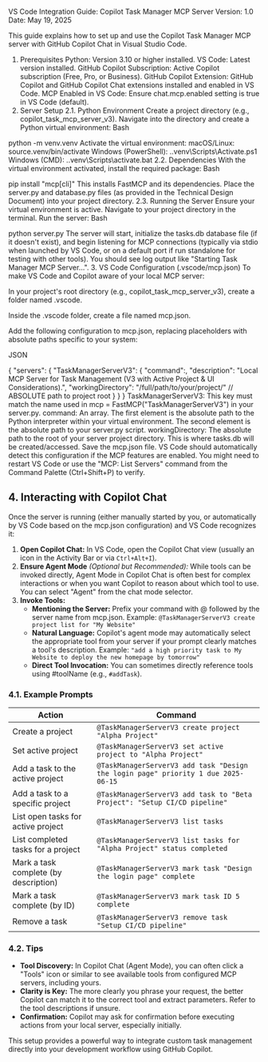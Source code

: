 VS Code Integration Guide: Copilot Task Manager MCP Server
Version: 1.0
Date: May 19, 2025

This guide explains how to set up and use the Copilot Task Manager MCP server with GitHub Copilot Chat in Visual Studio Code.

1. Prerequisites
Python: Version 3.10 or higher installed.
VS Code: Latest version installed.
GitHub Copilot Subscription: Active Copilot subscription (Free, Pro, or Business).
GitHub Copilot Extension: GitHub Copilot and GitHub Copilot Chat extensions installed and enabled in VS Code.
MCP Enabled in VS Code: Ensure chat.mcp.enabled setting is true in VS Code (default).
2. Server Setup
2.1. Python Environment
Create a project directory (e.g., copilot_task_mcp_server_v3).
Navigate into the directory and create a Python virtual environment:
Bash

python -m venv.venv
Activate the virtual environment:
macOS/Linux: source.venv/bin/activate
Windows (PowerShell): .\.venv\Scripts\Activate.ps1
Windows (CMD): .\.venv\Scripts\activate.bat
2.2. Dependencies
With the virtual environment activated, install the required package:
Bash

pip install "mcp[cli]"
This installs FastMCP and its dependencies.
Place the server.py and database.py files (as provided in the Technical Design Document) into your project directory.
2.3. Running the Server
Ensure your virtual environment is active.
Navigate to your project directory in the terminal.
Run the server:
Bash

python server.py
The server will start, initialize the tasks.db database file (if it doesn't exist), and begin listening for MCP connections (typically via stdio when launched by VS Code, or on a default port if run standalone for testing with other tools). You should see log output like "Starting Task Manager MCP Server...".
3. VS Code Configuration (.vscode/mcp.json)
To make VS Code and Copilot aware of your local MCP server:

In your project's root directory (e.g., copilot_task_mcp_server_v3), create a folder named .vscode.

Inside the .vscode folder, create a file named mcp.json.

Add the following configuration to mcp.json, replacing placeholders with absolute paths specific to your system:

JSON

{
    "servers": {
        "TaskManagerServerV3": {
            "command":,
            "description": "Local MCP Server for Task Management (V3 with Active Project & UI Considerations).",
            "workingDirectory": "/full/path/to/your/project/" // ABSOLUTE path to project root
        }
    }
}
TaskManagerServerV3: This key must match the name used in mcp = FastMCP("TaskManagerServerV3") in your server.py.
command: An array. The first element is the absolute path to the Python interpreter within your virtual environment. The second element is the absolute path to your server.py script.
workingDirectory: The absolute path to the root of your server project directory. This is where tasks.db will be created/accessed.
Save the mcp.json file. VS Code should automatically detect this configuration if the MCP features are enabled. You might need to restart VS Code or use the "MCP: List Servers" command from the Command Palette (Ctrl+Shift+P) to verify.

## 4. Interacting with Copilot Chat

Once the server is running (either manually started by you, or automatically by VS Code based on the mcp.json configuration) and VS Code recognizes it:

1. **Open Copilot Chat:** In VS Code, open the Copilot Chat view (usually an icon in the Activity Bar or via `Ctrl+Alt+I`).
2. **Ensure Agent Mode** _(Optional but Recommended):_ While tools can be invoked directly, Agent Mode in Copilot Chat is often best for complex interactions or when you want Copilot to reason about which tool to use. You can select "Agent" from the chat mode selector.
3. **Invoke Tools:**
   - **Mentioning the Server:** Prefix your command with @ followed by the server name from mcp.json.
     Example: `@TaskManagerServerV3 create project list for "My Website"`
   - **Natural Language:** Copilot's agent mode may automatically select the appropriate tool from your server if your prompt clearly matches a tool's description.
     Example: `"add a high priority task to My Website to deploy the new homepage by tomorrow"`
   - **Direct Tool Invocation:** You can sometimes directly reference tools using #toolName (e.g., `#addTask`).

### 4.1. Example Prompts

| Action | Command |
|--------|---------|
| Create a project | `@TaskManagerServerV3 create project "Alpha Project"` |
| Set active project | `@TaskManagerServerV3 set active project to "Alpha Project"` |
| Add a task to the active project | `@TaskManagerServerV3 add task "Design the login page" priority 1 due 2025-06-15` |
| Add a task to a specific project | `@TaskManagerServerV3 add task to "Beta Project": "Setup CI/CD pipeline"` |
| List open tasks for active project | `@TaskManagerServerV3 list tasks` |
| List completed tasks for a project | `@TaskManagerServerV3 list tasks for "Alpha Project" status completed` |
| Mark a task complete (by description) | `@TaskManagerServerV3 mark task "Design the login page" complete` |
| Mark a task complete (by ID) | `@TaskManagerServerV3 mark task ID 5 complete` |
| Remove a task | `@TaskManagerServerV3 remove task "Setup CI/CD pipeline"` |

### 4.2. Tips

- **Tool Discovery:** In Copilot Chat (Agent Mode), you can often click a "Tools" icon or similar to see available tools from configured MCP servers, including yours.
- **Clarity is Key:** The more clearly you phrase your request, the better Copilot can match it to the correct tool and extract parameters. Refer to the tool descriptions if unsure.
- **Confirmation:** Copilot may ask for confirmation before executing actions from your local server, especially initially.

This setup provides a powerful way to integrate custom task management directly into your development workflow using GitHub Copilot.